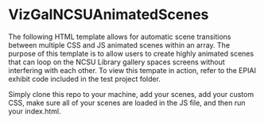 # VizGalNCSUAnimatedScenes

The following HTML template allows for automatic scene transitions between multiple CSS and JS animated scenes within an array.
The purpose of this template is to allow users to create highly animated scenes that can loop on the NCSU Library gallery spaces screens without interfering with each other.
To view this tempate in action, refer to the EPIAI exhibit code included in the test project folder.

Simply clone this repo to your machine, add your scenes, add your custom CSS, make sure all of your scenes are loaded in the JS file, and then run your index.html.
